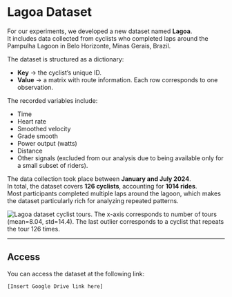 # Lagoa Dataset

For our experiments, we developed a new dataset named **Lagoa**.  
It includes data collected from cyclists who completed laps around the Pampulha Lagoon in Belo Horizonte, Minas Gerais, Brazil.  

The dataset is structured as a dictionary:  
- **Key** → the cyclist’s unique ID.  
- **Value** → a matrix with route information. Each row corresponds to one observation.  

The recorded variables include:  
- Time  
- Heart rate  
- Smoothed velocity  
- Grade smooth  
- Power output (watts)  
- Distance  
- Other signals (excluded from our analysis due to being available only for a small subset of riders).  

The data collection took place between **January and July 2024**.  
In total, the dataset covers **126 cyclists**, accounting for **1014 rides**.  
Most participants completed multiple laps around the lagoon, which makes the dataset particularly rich for analyzing repeated patterns.  

![Lagoa dataset cyclist tours. The x-axis corresponds to number of tours (mean=8.04, std=14.4). The last outlier corresponds to a cyclist that repeats the tour 126 times.](lagoa_example.png)

---

## Access

You can access the dataset at the following link:  

```text
[Insert Google Drive link here]
